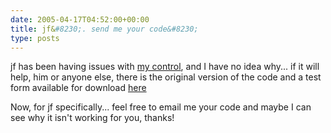 ```yaml
---
date: 2005-04-17T04:52:00+00:00
title: jf&#8230;. send me your code&#8230;
type: posts
---
```

jf has been having issues with [my control](http://blogs.duncanmackenzie.net/duncanma/archive/2005/04/15/1321.aspx), and I have no idea why... if it will help, him or anyone else, there is the original version of the code and a test form available for download [here](http://www.duncanmackenzie.net/samples/#divider)

Now, for jf specifically... feel free to email me your code and maybe I can see why it isn't working for you, thanks!

